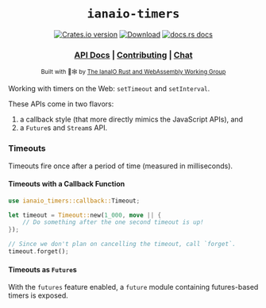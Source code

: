 <div align="center">

  <h1><code>ianaio-timers</code></h1>

  <p>
    <a href="https://crates.io/crates/ianaio-timers"><img src="https://img.shields.io/crates/v/ianaio-timers.svg?style=flat-square" alt="Crates.io version" /></a>
    <a href="https://crates.io/crates/ianaio-timers"><img src="https://img.shields.io/crates/d/ianaio-timers.svg?style=flat-square" alt="Download" /></a>
    <a href="https://docs.rs/ianaio-timers"><img src="https://img.shields.io/badge/docs-latest-blue.svg?style=flat-square" alt="docs.rs docs" /></a>
  </p>

  <h3>
    <a href="https://docs.iana.io/api/ianaio-timers">API Docs</a>
    <span> | </span>
    <a href="https://github.com/ianaio/timers/blob/main/CONTRIBUTING.md">Contributing</a>
    <span> | </span>
    <a href="https://discord.com/channels/1247475712001314857/1247475712001314860">Chat</a>
  </h3>

  <sub>Built with 🦀🕸 by <a href="https://dev.iana.io/">The IanaIO Rust and WebAssembly Working Group</a></sub>
</div>


Working with timers on the Web: `setTimeout` and `setInterval`.

These APIs come in two flavors:

1. a callback style (that more directly mimics the JavaScript APIs), and
2. a `Future`s and `Stream`s API.

### Timeouts

Timeouts fire once after a period of time (measured in milliseconds).

#### Timeouts with a Callback Function

```rust
use ianaio_timers::callback::Timeout;

let timeout = Timeout::new(1_000, move || {
    // Do something after the one second timeout is up!
});

// Since we don't plan on cancelling the timeout, call `forget`.
timeout.forget();
```

#### Timeouts as `Future`s

With the `futures` feature enabled, a `future` module containing futures-based
timers is exposed.

